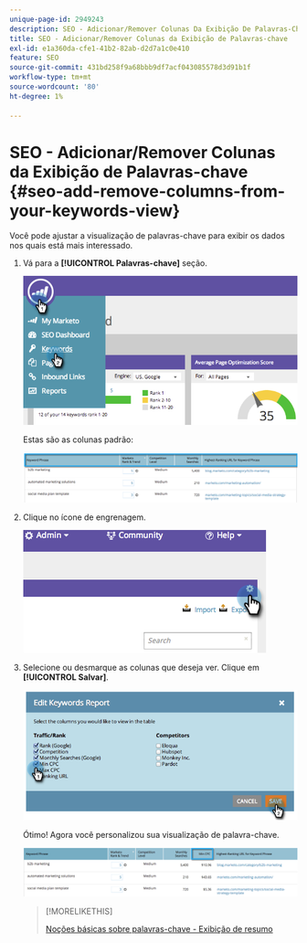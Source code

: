 ```yaml
---
unique-page-id: 2949243
description: SEO - Adicionar/Remover Colunas Da Exibição De Palavras-Chave - Documentação Do Marketo - Documentação Do Produto
title: SEO - Adicionar/Remover Colunas da Exibição de Palavras-chave
exl-id: e1a360da-cfe1-41b2-82ab-d2d7a1c0e410
feature: SEO
source-git-commit: 431bd258f9a68bbb9df7acf043085578d3d91b1f
workflow-type: tm+mt
source-wordcount: '80'
ht-degree: 1%

---
```


# SEO - Adicionar/Remover Colunas da Exibição de Palavras-chave {#seo-add-remove-columns-from-your-keywords-view}

Você pode ajustar a visualização de palavras-chave para exibir os dados nos quais está mais interessado.

1. Vá para a **[!UICONTROL Palavras-chave]** seção.

   ![](assets/image2014-9-18-13-3a37-3a31.png)

   Estas são as colunas padrão:

   ![](assets/image2014-9-18-13-3a37-3a36.png)

1. Clique no ícone de engrenagem.

   ![](assets/image2014-9-18-13-3a37-3a39.png)

1. Selecione ou desmarque as colunas que deseja ver. Clique em **[!UICONTROL Salvar]**.

   ![](assets/image2014-9-18-13-3a37-3a42.png)

   Ótimo! Agora você personalizou sua visualização de palavra-chave.

   ![](assets/image2014-9-18-13-3a37-3a46.png)

   >[!MORELIKETHIS]
   >
   >[Noções básicas sobre palavras-chave - Exibição de resumo](/help/marketo/product-docs/additional-apps/seo/keywords/seo-understanding-keywords.md)
